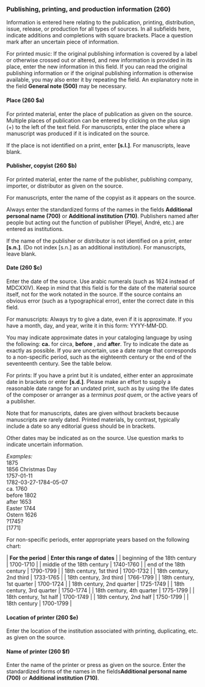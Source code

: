 ### Publishing, printing, and production information (260)

Information is entered here relating to the publication, printing, distribution, issue, release, or production for all types of sources. In all subfields here, indicate additions and completions with square brackets. Place a question mark after an uncertain piece of information.

For printed music: If the original publishing information is covered by a label or otherwise crossed out or altered, and new information is provided in its place, enter the new information in this field. If you can read the original publishing information or if the original publishing information is otherwise available, you may also enter it by repeating the field. An explanatory note in the field **General note (500)** may be necessary.

 

#### Place (260 $a)

For printed material, enter the place of publication as given on the source. Multiple places of publication can be entered by clicking on the plus sign (+) to the left of the text field. For manuscripts, enter the place where a manuscript was produced if it is indicated on the source.

If the place is not identified on a print, enter **[s.l.]**. For manuscripts, leave blank.

 

#### Publisher, copyist (260 $b)

For printed material, enter the name of the publisher, publishing company, importer, or distributor as given on the source.

For manuscripts, enter the name of the copyist as it appears on the source.

Always enter the standardized forms of the names in the fields **Additional personal name (700)** or **Additional institution (710)**. Publishers named after people but acting out the function of publisher (Pleyel, André, etc.) are entered as institutions.

If the name of the publisher or distributor is not identified on a print, enter **[s.n.]**. (Do not index [s.n.] as an additional institution). For manuscripts, leave blank.

 

#### Date (260 $c)

Enter the date of the source. Use arabic numerals (such as 1624 instead of MDCXXIV). Keep in mind that this field is for the date of the material source itself, not for the work notated in the source. If the source contains an obvious error (such as a typographical error), enter the correct date in this field.  

For manuscripts: Always try to give a date, even if it is approximate. If you have a month, day, and year, write it in this form: YYYY-MM-DD.

You may indicate approximate dates in your cataloging language by using the following: **ca.** for circa, **before** , and **after**.  Try to indicate the date as exactly as possible. If you are uncertain, use a date range that corresponds to a non-specific period, such as the eighteenth century or the end of the seventeenth century. See the table below.

For prints: If you have a print but it is undated, either enter an approximate date in brackets or enter **[s.d.]**. Please make an effort to supply a reasonable date range for an undated print, such as by using the life dates of the composer or arranger as a _terminus post quem_, or the active years of a publisher.

Note that for manuscripts, dates are given without brackets because manuscripts are rarely dated. Printed materials, by contrast, typically include a date so any editorial guess should be in brackets.

Other dates may be indicated as on the source. Use question marks to indicate uncertain information.

_Examples:_  
1875  
1856 Christmas Day  
1757-01-11  
1782-03-27-1784-05-07  
ca. 1760  
before 1802  
after 1653  
Easter 1744  
Ostern 1626  
?1745?  
[1771]

For non-specific periods, enter appropriate years based on the following chart:

 

| **For the period** | **Enter this range of dates** |
| beginning of the 18th century | 1700-1710 |
| middle of the 18th century | 1740-1760 |
| end of the 18th century | 1790-1799 |
| 18th century, 1st third | 1700-1732 |
| 18th century, 2nd third | 1733-1765 |
| 18th century, 3rd third | 1766-1799 |
| 18th century, 1st quarter | 1700-1724 |
| 18th century, 2nd quarter | 1725-1749 |
| 18th century, 3rd quarter | 1750-1774 |
| 18th century, 4th quarter | 1775-1799 |
| 18th century, 1st half | 1700-1749 |
| 18th century, 2nd half | 1750-1799 |
| 18th century | 1700-1799 |

 

#### Location of printer (260 $e)

Enter the location of the institution associated with printing, duplicating, etc. as given on the source.

 

#### Name of printer (260 $f)

Enter the name of the printer or press as given on the source. Enter the standardized forms of the names in the fields**Additional personal name (700)** or **Additional institution (710)**.